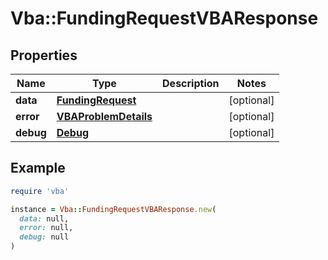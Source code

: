 # Vba::FundingRequestVBAResponse

## Properties

| Name | Type | Description | Notes |
| ---- | ---- | ----------- | ----- |
| **data** | [**FundingRequest**](FundingRequest.md) |  | [optional] |
| **error** | [**VBAProblemDetails**](VBAProblemDetails.md) |  | [optional] |
| **debug** | [**Debug**](Debug.md) |  | [optional] |

## Example

```ruby
require 'vba'

instance = Vba::FundingRequestVBAResponse.new(
  data: null,
  error: null,
  debug: null
)
```

